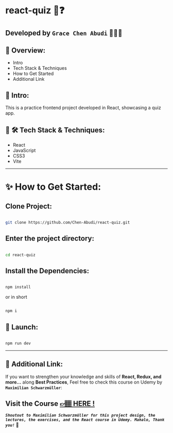 # react-quiz 📝❓

## Developed by **`Grace Chen Abudi`** 👩🏽‍💻

## 📣 Overview:

- Intro
- Tech Stack & Techniques
- How to Get Started
- Additional Link

## 🔎 Intro:

This is a practice frontend project developed in React, showcasing a quiz app.

## 🧰 🛠️ Tech Stack & Techniques:

- React
- JavaScript
- CSS3
- Vite

---

# ✨ How to Get Started:

## Clone Project:

```bash

git clone https://github.com/Chen-Abudi/react-quiz.git

```

## Enter the project directory:

```bash

cd react-quiz

```

## Install the Dependencies:

```bash

npm install

```

or in short

```bash

npm i

```

## 🚀 Launch:

```bash

npm run dev

```

---

## 🔗 Additional Link:

If you want to strengthen your knowledge and skills of **React, Redux, and more...** along **Best Practices**, Feel free to check this course on Udemy by **`Maximilian Schwarzmüller`**:

## Visit the Course [&#128073;&#127997; **HERE !**](https://www.udemy.com/course/react-the-complete-guide-incl-redux/)

**_`Shoutout to Maximilian Schwarzmüller for this project design, the lectures, the exercises, and the React course in Udemy. Mahalo, Thank you!`_** 🌺
